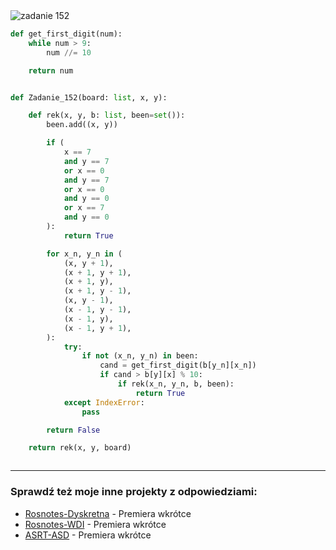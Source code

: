 <picture>
  <source srcset="../../srt/zbior_zadan/152.png" media="(prefers-color-scheme: light)">
  <source srcset="../../srt/zbior_zadan/black_152.png" media="(prefers-color-scheme: dark)">
  <img src="../../srt/zbior_zadan/black_152.png" alt="zadanie 152">
</picture>

```python
def get_first_digit(num):
    while num > 9:
        num //= 10

    return num


def Zadanie_152(board: list, x, y):

    def rek(x, y, b: list, been=set()):
        been.add((x, y))

        if (
            x == 7
            and y == 7
            or x == 0
            and y == 7
            or x == 0
            and y == 0
            or x == 7
            and y == 0
        ):
            return True

        for x_n, y_n in (
            (x, y + 1),
            (x + 1, y + 1),
            (x + 1, y),
            (x + 1, y - 1),
            (x, y - 1),
            (x - 1, y - 1),
            (x - 1, y),
            (x - 1, y + 1),
        ):
            try:
                if not (x_n, y_n) in been:
                    cand = get_first_digit(b[y_n][x_n])
                    if cand > b[y][x] % 10:
                        if rek(x_n, y_n, b, been):
                            return True
            except IndexError:
                pass

        return False

    return rek(x, y, board)



```

---
### Sprawdź też moje inne projekty z odpowiedziami:
- [Rosnotes-Dyskretna](https://github.com/kamilGie/Rosnotes-Dyskretna) - Premiera wkrótce
- [Rosnotes-WDI](https://github.com/kamilGie/Rosnotes-WDI) - Premiera wkrótce
- [ASRT-ASD](https://github.com/kamilGie/Rosnotes-Dyskretna) - Premiera wkrótce
